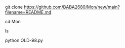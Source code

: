 git clone https://github.com/BABA2680/Mon/new/main?filename=README.md

cd Mon

ls

python OLD-98.py
